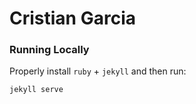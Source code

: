 # Cristian Garcia

### Running Locally
Properly install `ruby` + `jekyll` and then run:

```
jekyll serve
```